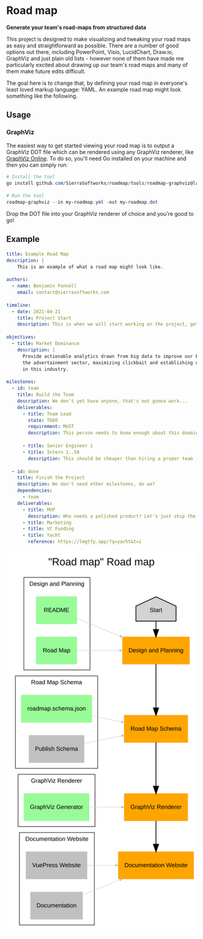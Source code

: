 # Road map
**Generate your team's road-maps from structured data**

This project is designed to make visualizing and tweaking your road maps as easy
and straightforward as possible. There are a number of good options out there,
including PowerPoint, Visio, LucidChart, Draw.io, GraphViz and just plain old
lists - however none of them have made me particularly excited about drawing
up our team's road maps and many of them make future edits difficult.

The goal here is to change that, by defining your road map in everyone's least
loved markup language: YAML. An example road map might look something like the
following.

## Usage

### GraphViz
The easiest way to get started viewing your road map is to output a GraphViz DOT
file which can be rendered using any GraphViz renderer, like
[GraphViz Online](https://dreampuf.github.io/GraphvizOnline). To do so, you'll
need Go installed on your machine and then you can simply run:

```powershell
# Install the tool
go install github.com/SierraSoftworks/roadmap/tools/roadmap-graphviz@latest

# Run the tool
roadmap-graphviz --in my-roadmap.yml -out my-roadmap.dot
```

Drop the DOT file into your GraphViz renderer of choice and you're good to go!

## Example

```yaml
title: Example Road Map
description: |
    This is an example of what a road map might look like.

authors:
  - name: Benjamin Pannell
    email: contact@sierrasoftworks.com

timeline:
  - date: 2021-04-21
    title: Project Start
    description: This is when we will start working on the project, get the team ready!

objectives:
  - title: Market Dominance
    description: |
      Provide actionable analytics drawn from big data to improve our brand identity in
      the advertainment sector, maximizing clickbait and establishing ourselves as a disruptor
      in this industry.

milestones:
  - id: team
    title: Build the Team
    description: We don't yet have anyone, that's not gonna work...
    deliverables:
      - title: Team Lead
        state: TODO
        requirement: MUST
        description: This person needs to know enough about this domain to be able to run with the project.

      - title: Senior Engineer 1
      - title: Intern 1..50
        description: This should be cheaper than hiring a proper team (right?).

  - id: done
    title: Finish the Project
    description: We don't need other milestones, do we?
    dependencies:
      - team
    deliverables:
      - title: MVP
        description: Who needs a polished product? Let's just ship the MVP and call it done.
      - title: Marketing
      - title: VC Funding
      - title: Yacht
        reference: https://lmgtfy.app/?q=yacht&t=i
```

![Example Rendered Roadmap](./docs/example_roadmap.svg)
